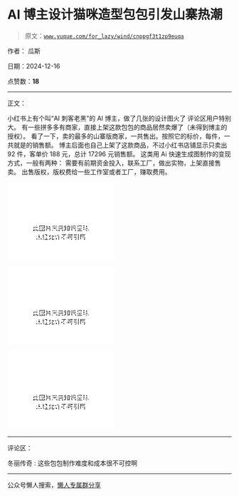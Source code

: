 # AI 博主设计猫咪造型包包引发山寨热潮

> 原文：[`www.yuque.com/for_lazy/wind/cnppgf3t1zp9euqa`](https://www.yuque.com/for_lazy/wind/cnppgf3t1zp9euqa)

作者： 瓜斯

日期：2024-12-16

点赞数：**18**

* * *

正文：

小红书上有个叫“AI 刺客老黑”的 AI 博主，做了几张的设计图火了 评论区用户特别大。
有一些拼多多有商家，直接上架这款包包的商品居然卖爆了（未得到博主的授权）。 看了一下，卖的最多的山寨版商家，一共售出。按照它的标价，每件，一共就是的销售额。
博主后面也自己上架了这款商品，不过小红书店铺显示只卖出 92 件，客单价 188 元，总计 17296 元销售额。 这类用 Ai 快速生成图制作的变现方式，一般有两种：
需要有前期资金投入，联系工厂，做出实物，上架直接售卖。 出售版权，版权费给一些工作室或者工厂，赚取费用。

![](img/b0252b9455c81c1d833878ceacacc417.png "None")

![](img/15f9973238afc82313f676baebb5f5ef.png "None")

![](img/e54aa67530f3631a2efd7e1c22cd8a1a.png "None")

* * *

评论区：

冬丽传奇 : 这些包包制作难度和成本很不可控啊

* * *

公众号懒人搜索，[懒人专属群分享](https://lazybook.fun/#/blog/group)